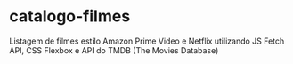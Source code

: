 # catalogo-filmes
Listagem de filmes estilo Amazon Prime Video e Netflix utilizando JS Fetch API, CSS Flexbox e API do TMDB (The Movies Database)
